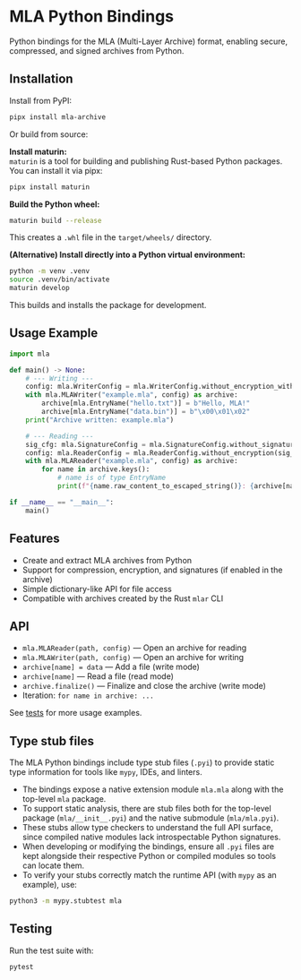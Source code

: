 # MLA Python Bindings

Python bindings for the MLA (Multi-Layer Archive) format, enabling secure, compressed, and signed archives from Python.

## Installation

Install from PyPI:

```sh
pipx install mla-archive
```

Or build from source:

**Install maturin:**  
   `maturin` is a tool for building and publishing Rust-based Python packages.  
   You can install it via pipx:

   ```sh
   pipx install maturin
   ```

**Build the Python wheel:**

```sh
maturin build --release
```

This creates a `.whl` file in the `target/wheels/` directory.

**(Alternative) Install directly into a Python virtual environment:**

   ```sh
   python -m venv .venv
   source .venv/bin/activate
   maturin develop
   ```

This builds and installs the package for development.

## Usage Example

```python
import mla

def main() -> None:
    # --- Writing ---
    config: mla.WriterConfig = mla.WriterConfig.without_encryption_without_signature()
    with mla.MLAWriter("example.mla", config) as archive:
        archive[mla.EntryName("hello.txt")] = b"Hello, MLA!"
        archive[mla.EntryName("data.bin")] = b"\x00\x01\x02"
    print("Archive written: example.mla")

    # --- Reading ---
    sig_cfg: mla.SignatureConfig = mla.SignatureConfig.without_signature_verification()
    config: mla.ReaderConfig = mla.ReaderConfig.without_encryption(sig_cfg)
    with mla.MLAReader("example.mla", config) as archive:
        for name in archive.keys():
            # name is of type EntryName
            print(f"{name.raw_content_to_escaped_string()}: {archive[name].decode('utf-8')}")

if __name__ == "__main__":
    main()
```

## Features

- Create and extract MLA archives from Python
- Support for compression, encryption, and signatures (if enabled in the archive)
- Simple dictionary-like API for file access
- Compatible with archives created by the Rust `mlar` CLI

## API

- `mla.MLAReader(path, config)` — Open an archive for reading
- `mla.MLAWriter(path, config)` — Open an archive for writing
- `archive[name] = data` — Add a file (write mode)
- `archive[name]` — Read a file (read mode)
- `archive.finalize()` — Finalize and close the archive (write mode)
- Iteration: `for name in archive: ...`

See [tests](tests) for more usage examples.

## Type stub files

The MLA Python bindings include type stub files (`.pyi`) to provide static type information for tools like `mypy`, IDEs, and linters.

- The bindings expose a native extension module `mla.mla` along with the top-level `mla` package.
- To support static analysis, there are stub files both for the top-level package (`mla/__init__.pyi`) and the native submodule (`mla/mla.pyi`).
- These stubs allow type checkers to understand the full API surface, since compiled native modules lack introspectable Python signatures.
- When developing or modifying the bindings, ensure all `.pyi` files are kept alongside their respective Python or compiled modules so tools can locate them.
- To verify your stubs correctly match the runtime API (with `mypy` as an example), use:

```sh
python3 -m mypy.stubtest mla
```

## Testing

Run the test suite with:

```sh
pytest
```